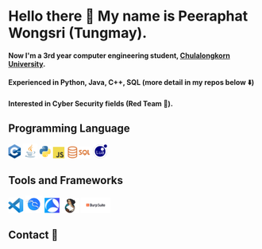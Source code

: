 # Hello there 👋 My name is Peeraphat Wongsri (Tungmay).
#### Now I'm a 3rd year computer engineering student, <a href="https://www.chula.ac.th/en/" target="_blank" >Chulalongkorn University</a>.
#### Experienced in Python, Java, C++, SQL (more detail in my repos below ⬇️)
#### Interested in Cyber Security fields (Red Team 🔴).
## Programming Language
<img src='images/c%2B%2B.png' width='25'>  <img src='images/java.png' width='30'> <img src='images/python.png' width='23'> <img src='images/js.png' width='23'>  <img src='images/sql.png' width='50'> 
<img src='images/lua.png' width='28'> 
## Tools and Frameworks
<img src='images/Visual_Studio_Code.png' width='30'>  <img src='images/Kali.png' width='35'> <img src='images/Wire_Shark.png' width='30'>  <img src='images/ida.jpg' width='35'> 
<img src='images/Burp.png' width='60'>  
## Contact 📱

<!--
**bananagrill/bananagrill** is a ✨ _special_ ✨ repository because its `README.md` (this file) appears on your GitHub profile.

Here are some ideas to get you started:

- 🔭 I’m currently working on ...
- 🌱 I’m currently learning ...
- 👯 I’m looking to collaborate on ...
- 🤔 I’m looking for help with ...
- 💬 Ask me about ...
- 📫 How to reach me: ...
- 😄 Pronouns: ...
- ⚡ Fun fact: ...
-->
